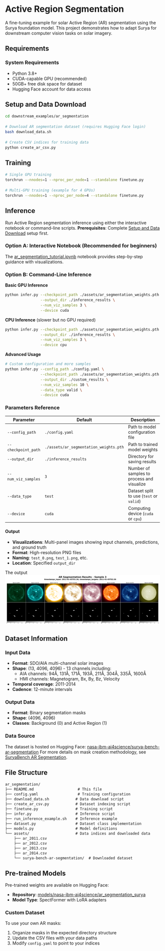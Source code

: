 # Active Region Segmentation

A fine-tuning example for solar Active Region (AR) segmentation using the Surya foundation model. This project demonstrates how to adapt Surya for downstream computer vision tasks on solar imagery.


## Requirements

### System Requirements
- Python 3.8+
- CUDA-capable GPU (recommended)
- 50GB+ free disk space for dataset
- Hugging Face account for data access


## Setup and Data Download

```bash
cd downstream_examples/ar_segmentation

# Download AR segmentation dataset (requires Hugging Face login)
bash download_data.sh

# Create CSV indices for training data
python create_ar_csv.py
```

## Training
```bash
# Single GPU training
torchrun --nnodes=1 --nproc_per_node=1 --standalone finetune.py

# Multi-GPU training (example for 4 GPUs)
torchrun --nnodes=1 --nproc_per_node=4 --standalone finetune.py
```

## Inference

Run Active Region segmentation inference using either the interactive notebook or command-line scripts.
**Prerequisites**: Complete [Setup and Data Download](#setup-and-data-download) setup first.

### Option A: Interactive Notebook (Recommended for beginners)

The [ar_segmentation_tutorial.ipynb](ar_segmentation_tutorial.ipynb) notebook provides step-by-step guidance with visualizations.

### Option B: Command-Line Inference

**Basic GPU Inference**
```bash
python infer.py --checkpoint_path ./assets/ar_segmentation_weights.pth \
                --output_dir ./inference_results \
                --num_viz_samples 3 \
                --device cuda 
```

**CPU Inference** (slower but no GPU required)
```bash
python infer.py --checkpoint_path ./assets/ar_segmentation_weights.pth \
                --output_dir ./inference_results \
                --num_viz_samples 3 \
                --device cpu
```

**Advanced Usage**
```bash
# Custom configuration and more samples
python infer.py --config_path ./config.yaml \
                --checkpoint_path ./assets/ar_segmentation_weights.pth \
                --output_dir ./custom_results \
                --num_viz_samples 10 \
                --data_type valid \
                --device cuda
```

### Parameters Reference
| Parameter | Default | Description |
|-----------|---------|-------------|
| `--config_path` | `./config.yaml` | Path to model configuration file |
| `--checkpoint_path` | `./assets/ar_segmentation_weights.pth` | Path to trained model weights |
| `--output_dir` | `./inference_results` | Directory for saving results |
| `--num_viz_samples` | `3` | Number of samples to process and visualize |
| `--data_type` | `test` | Dataset split to use (`test` or `valid`) |
| `--device` | `cuda` | Computing device (`cuda` or `cpu`) |

#### Output
- **Visualizations**: Multi-panel images showing input channels, predictions, and ground truth
- **Format**: High-resolution PNG files
- **Naming**: `test_0.png`, `test_1.png`, etc.
- **Location**: Specified `output_dir`


The output ![Sample output of Surya for 2014-01-07](../../assets/ar_seg_results.png)
## Dataset Information

### Input Data
- **Format**: SDO/AIA multi-channel solar images
- **Shape**: (13, 4096, 4096) - 13 channels including:
  - AIA channels: 94Å, 131Å, 171Å, 193Å, 211Å, 304Å, 335Å, 1600Å
  - HMI channels: Magnetogram, Bx, By, Bz, Velocity
- **Temporal coverage**: 2011-2014
- **Cadence**: 12-minute intervals

### Output Data
- **Format**: Binary segmentation masks
- **Shape**: (4096, 4096)
- **Classes**: Background (0) and Active Region (1)

### Data Source
The dataset is hosted on Hugging Face: [nasa-ibm-ai4science/surya-bench-ar-segmentation](https://huggingface.co/datasets/nasa-ibm-ai4science/surya-bench-ar-segmentation)
For more details on mask creation methodology, see [SuryaBench AR Segmentation](https://github.com/NASA-IMPACT/SuryaBench/tree/main/ar_segmentation).

## File Structure

```
ar_segmentation/
├── README.md                    # This file
├── config.yaml                  # Training configuration
├── download_data.sh            # Data download script
├── create_ar_csv.py            # Dataset indexing script
├── finetune.py                 # Training script
├── infer.py                    # Inference script
├── run_inference_example.sh    # Inference example
├── dataset.py                  # Dataset class implementation
├── models.py                   # Model definitions
└── assets/                     # Data indices and downloaded data
    ├── ar_2011.csv
    ├── ar_2012.csv
    ├── ar_2013.csv
    ├── ar_2014.csv
    └── surya-bench-ar-segmentation/  # Downloaded dataset
```

## Pre-trained Models

Pre-trained weights are available on Hugging Face:
- **Repository**: [models/nasa-ibm-ai4science/ar_segmentation_surya](https://huggingface.co/nasa-ibm-ai4science/ar_segmentation_surya)
- **Model Type**: SpectFormer with LoRA adapters

### Custom Dataset
To use your own AR masks:

1. Organize masks in the expected directory structure
2. Update the CSV files with your data paths
3. Modify `config.yaml` to point to your indices
